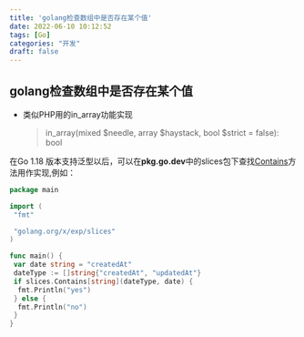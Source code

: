 ```yaml
---
title: 'golang检查数组中是否存在某个值'
date: 2022-06-10 10:12:52
tags: [Go]
categories: "开发"
draft: false
---
```


## golang检查数组中是否存在某个值

* 类似PHP用的in_array功能实现
    >in_array(mixed $needle, array $haystack, bool $strict = false): bool

在Go 1.18 版本支持泛型以后，可以在**pkg.go.dev**中的slices包下查找[Contains](https://pkg.go.dev/golang.org/x/exp@v0.0.0-20220609121020-a51bd0440498/slices#Contains)方法用作实现,例如：

```go
package main

import (
 "fmt"

 "golang.org/x/exp/slices"
)

func main() {
 var date string = "createdAt"
 dateType := []string{"createdAt", "updatedAt"}
 if slices.Contains[string](dateType, date) {
  fmt.Println("yes")
 } else {
  fmt.Println("no")
 }
}
```

